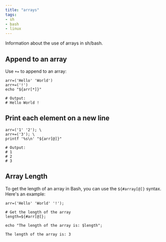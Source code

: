 ```yaml
---
title: "arrays"
tags:
- sh
- bash
- linux
---
```


Information about the use of arrays in sh/bash.
<!--more-->

## Append to an array

Use `+=` to append to an array:

```shell
arr=('Hello' 'World')
arr+=('!')
echo "${arr[*]}"

# Output:
# Hello World !
```

## Print each element on a new line

```shell
arr=('1' '2'); \
arr+=('3'); \
printf '%s\n' "${arr[@]}"

# Output:
# 1
# 2
# 3
```

## Array Length

To get the length of an array in Bash, you can use the `${#array[@]}` syntax. Here's an example:

```shell
arr=('Hello' 'World' '!');

# Get the length of the array
length=${#arr[@]};

echo "The length of the array is: $length";
```
```text
The length of the array is: 3
```
